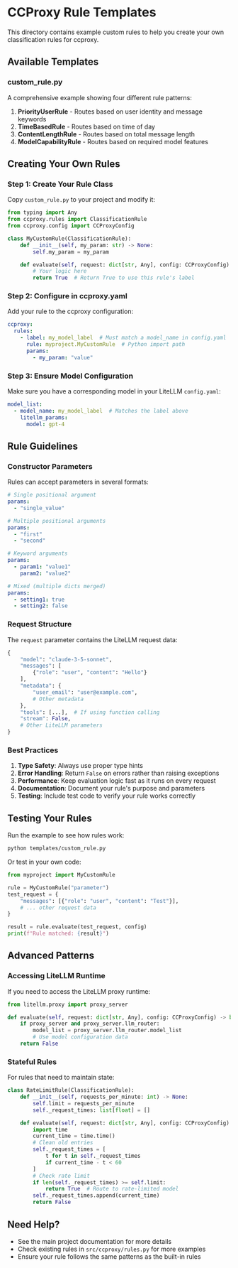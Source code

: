 # CCProxy Rule Templates

This directory contains example custom rules to help you create your own classification rules for ccproxy.

## Available Templates

### custom_rule.py
A comprehensive example showing four different rule patterns:

1. **PriorityUserRule** - Routes based on user identity and message keywords
2. **TimeBasedRule** - Routes based on time of day
3. **ContentLengthRule** - Routes based on total message length
4. **ModelCapabilityRule** - Routes based on required model features

## Creating Your Own Rules

### Step 1: Create Your Rule Class

Copy `custom_rule.py` to your project and modify it:

```python
from typing import Any
from ccproxy.rules import ClassificationRule
from ccproxy.config import CCProxyConfig

class MyCustomRule(ClassificationRule):
    def __init__(self, my_param: str) -> None:
        self.my_param = my_param

    def evaluate(self, request: dict[str, Any], config: CCProxyConfig) -> bool:
        # Your logic here
        return True  # Return True to use this rule's label
```

### Step 2: Configure in ccproxy.yaml

Add your rule to the ccproxy configuration:

```yaml
ccproxy:
  rules:
    - label: my_model_label  # Must match a model_name in config.yaml
      rule: myproject.MyCustomRule  # Python import path
      params:
        - my_param: "value"
```

### Step 3: Ensure Model Configuration

Make sure you have a corresponding model in your LiteLLM `config.yaml`:

```yaml
model_list:
  - model_name: my_model_label  # Matches the label above
    litellm_params:
      model: gpt-4
```

## Rule Guidelines

### Constructor Parameters

Rules can accept parameters in several formats:

```yaml
# Single positional argument
params:
  - "single_value"

# Multiple positional arguments
params:
  - "first"
  - "second"

# Keyword arguments
params:
  - param1: "value1"
    param2: "value2"

# Mixed (multiple dicts merged)
params:
  - setting1: true
  - setting2: false
```

### Request Structure

The `request` parameter contains the LiteLLM request data:

```python
{
    "model": "claude-3-5-sonnet",
    "messages": [
        {"role": "user", "content": "Hello"}
    ],
    "metadata": {
        "user_email": "user@example.com",
        # Other metadata
    },
    "tools": [...],  # If using function calling
    "stream": False,
    # Other LiteLLM parameters
}
```

### Best Practices

1. **Type Safety**: Always use proper type hints
2. **Error Handling**: Return `False` on errors rather than raising exceptions
3. **Performance**: Keep evaluation logic fast as it runs on every request
4. **Documentation**: Document your rule's purpose and parameters
5. **Testing**: Include test code to verify your rule works correctly

## Testing Your Rules

Run the example to see how rules work:

```bash
python templates/custom_rule.py
```

Or test in your own code:

```python
from myproject import MyCustomRule

rule = MyCustomRule("parameter")
test_request = {
    "messages": [{"role": "user", "content": "Test"}],
    # ... other request data
}

result = rule.evaluate(test_request, config)
print(f"Rule matched: {result}")
```

## Advanced Patterns

### Accessing LiteLLM Runtime

If you need to access the LiteLLM proxy runtime:

```python
from litellm.proxy import proxy_server

def evaluate(self, request: dict[str, Any], config: CCProxyConfig) -> bool:
    if proxy_server and proxy_server.llm_router:
        model_list = proxy_server.llm_router.model_list
        # Use model configuration data
    return False
```

### Stateful Rules

For rules that need to maintain state:

```python
class RateLimitRule(ClassificationRule):
    def __init__(self, requests_per_minute: int) -> None:
        self.limit = requests_per_minute
        self._request_times: list[float] = []

    def evaluate(self, request: dict[str, Any], config: CCProxyConfig) -> bool:
        import time
        current_time = time.time()
        # Clean old entries
        self._request_times = [
            t for t in self._request_times
            if current_time - t < 60
        ]
        # Check rate limit
        if len(self._request_times) >= self.limit:
            return True  # Route to rate-limited model
        self._request_times.append(current_time)
        return False
```

## Need Help?

- See the main project documentation for more details
- Check existing rules in `src/ccproxy/rules.py` for more examples
- Ensure your rule follows the same patterns as the built-in rules
